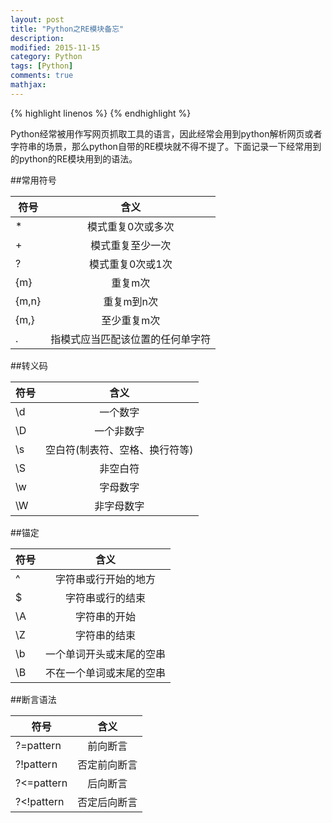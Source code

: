 ```yaml
---
layout: post
title: "Python之RE模块备忘"
description: 
modified: 2015-11-15
category: Python
tags: [Python]
comments: true
mathjax: 
---
```

{% highlight linenos %}
{% endhighlight %}

Python经常被用作写网页抓取工具的语言，因此经常会用到python解析网页或者字符串的场景，那么python自带的RE模块就不得不提了。下面记录一下经常用到的python的RE模块用到的语法。

##常用符号

| 符号        | 含义           |
| ------------- |:-------------:|
| *      | 模式重复0次或多次 |
| +      | 模式重复至少一次      |
|?| 模式重复0次或1次      |
| {m} | 重复m次 |
| {m,n} | 重复m到n次 |
| {m,} | 至少重复m次 |
| . | 指模式应当匹配该位置的任何单字符 |


##转义码

| 符号        | 含义           |
| ------------- |:-------------:|
| \d      | 一个数字 |
| \D     | 一个非数字      |
| \s  | 空白符(制表符、空格、换行符等)      |
| \S | 非空白符 |
| \w | 字母数字 |
| \W | 非字母数字 |

##锚定


| 符号        | 含义           |
| ------------- |:-------------:|
| ^      | 字符串或行开始的地方 |
| $     |  字符串或行的结束   |
|  \A |  字符串的开始   |
| \Z | 字符串的结束 |
| \b | 一个单词开头或末尾的空串 |
| \B | 不在一个单词或末尾的空串 |

##断言语法

| 符号        | 含义           |
| ------------- |:-------------:|
|   ?=pattern    | 前向断言 |
| ?!pattern    |  否定前向断言   |
|  ?<=pattern |  后向断言   |
| ?<!pattern | 否定后向断言 |